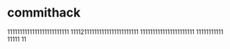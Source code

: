# commithack
1111111111111111111111111
111121111111111111111111111
1111111111111111111111
11111111111
11111
11
